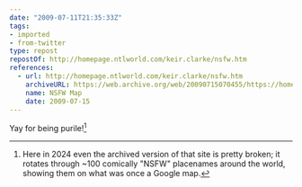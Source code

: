 ```yaml
---
date: "2009-07-11T21:35:33Z"
tags:
- imported
- from-twitter
type: repost
repostOf: http://homepage.ntlworld.com/keir.clarke/nsfw.htm
references:
  - url: http://homepage.ntlworld.com/keir.clarke/nsfw.htm
    archiveURL: https://web.archive.org/web/20090715070455/https://homepage.ntlworld.com/keir.clarke/nsfw.htm
    name: NSFW Map
    date: 2009-07-15
---
```

Yay for being purile![^1]

[^1]: Here in 2024 even the archived version of that site is pretty broken; it rotates through ~100 comically "NSFW" placenames around the world, showing them on what was once a Google map.
